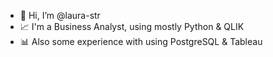 - 👋 Hi, I’m @laura-str
- 📈 I'm a Business Analyst, using mostly Python & QLIK
- 📊 Also some experience with using PostgreSQL & Tableau
